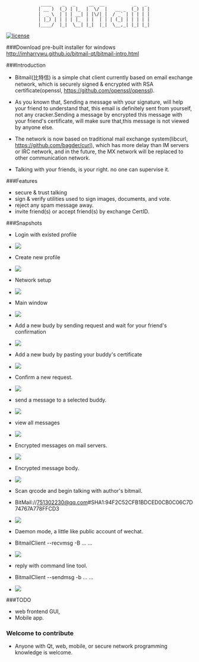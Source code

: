                  ____    _   _     __  __           _   _ 
                | __ )  (_) | |_  |  \/  |   __ _  (_) | |
                |  _ \  | | | __| | |\/| |  / _` | | | | |
                | |_) | | | | |_  | |  | | | (_| | | | | |
                |____/  |_|  \__| |_|  |_|  \__,_| |_| |_|

                
                

[![license](https://img.shields.io/badge/license-BSD-green.svg?style=flat)](https://github.com/imharrywu/bitmail/edit/master/LICENSE)

###Download pre-built installer for windows
http://imharrywu.github.io/bitmail-qt/bitmail-intro.html

###Introduction
- Bitmail(比特信) is a simple chat client currently based on email exchange network, which is securely signed & encrypted with RSA certificate(openssl, https://github.com/openssl/openssl). 

- As you known that, Sending a message with your signature, will help your friend to understand that, this email is definitely sent from yourself, not any cracker.Sending a message by encrypted this message with your friend's certificate, will make sure that,this message is not viewed by anyone else.

- The network is now based on traditional mail exchange system(libcurl, https://github.com/bagder/curl), which has more delay than IM servers or IRC network, and in the future, the MX network will be replaced to other communication network. 

- Talking with your friends, is your right. no one can supervise it.
    
###Features
- secure & trust talking
- sign & verify utilities used to sign images, documents, and vote.
- reject any spam message away.
- invite friend(s) or accept friend(s) by exchange CertID.

###Snapshots
- Login with existed profile

- ![](./doc/snapshots/login.png) 

- Create new profile

- ![](./doc/snapshots/create.png) 

- Network setup

- ![](./doc/snapshots/network.png) 

- Main window

- ![](./doc/snapshots/main.png) 

- Add a new budy by sending request and wait for your friend's confirmation

- ![](./doc/snapshots/request.png) 

- Add a new budy by pasting your buddy's certificate

- ![](./doc/snapshots/addbudy.png) 

- Confirm a new request.

- ![](./doc/snapshots/confirm.png) 

- send a message to a selected buddy.

- ![](./doc/snapshots/send.png) 

- view all messages

- ![](./doc/snapshots/view.png) 

- Encrypted messages on mail servers. 

- ![](./doc/snapshots/mails.png) 

- Encrypted message body. 

- ![](./doc/snapshots/encrypted.png) 

- Scan qrcode and begin talking with author's bitmail. 
- BitMail://751302230@qq.com#SHA1:94F2C52CFB1BDCED0CB0C06C7D74767A778FFCD3
- ![](./doc/snapshots/profile.png) 

- Daemon mode, a little like public account of wechat.
- BitmailClient --recvmsg -B ... ...
- ![](./doc/snapshots/daemon.png)

- reply with command line tool.
- BitmailClient --sendmsg -b ... ...
- ![](./doc/snapshots/clientsend.png)

###TODO
- web frontend GUI,
- Mobile app.
                           

### Welcome to contribute
- Anyone with Qt, web, mobile, or secure network programming knowledge is welcome.
                           
